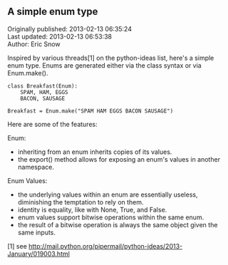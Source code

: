 ## A simple enum type  
Originally published: 2013-02-13 06:35:24  
Last updated: 2013-02-13 06:53:38  
Author: Eric Snow  
  
Inspired by various threads[1] on the python-ideas list, here's a simple enum type.  Enums are generated either via the class syntax or via Enum.make().

    class Breakfast(Enum):
        SPAM, HAM, EGGS
        BACON, SAUSAGE

    Breakfast = Enum.make("SPAM HAM EGGS BACON SAUSAGE")

Here are some of the features:

Enum:
* inheriting from an enum inherits copies of its values.
* the export() method allows for exposing an enum's values in another namespace.

Enum Values:
* the underlying values within an enum are essentially useless, diminishing the temptation to rely on them.
* identity is equality, like with None, True, and False.
* enum values support bitwise operations within the same enum.
* the result of a bitwise operation is always the same object given the same inputs.

[1] see http://mail.python.org/pipermail/python-ideas/2013-January/019003.html